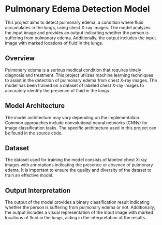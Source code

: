 # Pulmonary Edema Detection Model

This project aims to detect pulmonary edema, a condition where fluid accumulates in the lungs, using chest X-ray images. The model analyzes the input image and provides an output indicating whether the person is suffering from pulmonary edema. Additionally, the output includes the input image with marked locations of fluid in the lungs.

## Overview

Pulmonary edema is a serious medical condition that requires timely diagnosis and treatment. This project utilizes machine learning techniques to assist in the detection of pulmonary edema from chest X-ray images. The model has been trained on a dataset of labeled chest X-ray images to accurately identify the presence of fluid in the lungs.

## Model Architecture

The model architecture may vary depending on the implementation. Common approaches include convolutional neural networks (CNNs) for image classification tasks. The specific architecture used in this project can be found in the source code.

## Dataset

The dataset used for training the model consists of labeled chest X-ray images with annotations indicating the presence or absence of pulmonary edema. It is important to ensure the quality and diversity of the dataset to train an effective model.

## Output Interpretation

The output of the model provides a binary classification result indicating whether the person is suffering from pulmonary edema or not. Additionally, the output includes a visual representation of the input image with marked locations of fluid in the lungs, aiding in the interpretation of the results.

